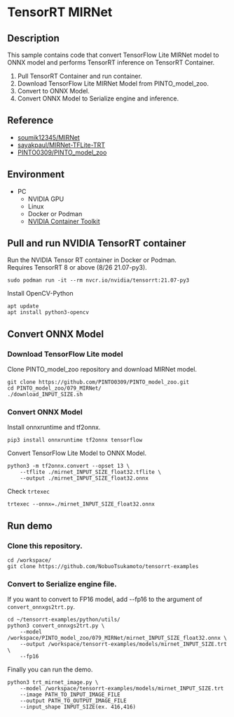 # TensorRT MIRNet

## Description
This sample contains code that convert TensorFlow Lite MIRNet model to ONNX model and performs TensorRT inference on TensorRT Container.
1. Pull TensorRT Container and run container.
2. Download TensorFlow Lite MIRNet Model from PINTO_model_zoo.
3. Convert to ONNX Model.
4. Convert ONNX Model to Serialize engine and inference.

## Reference
- [soumik12345/MIRNet](https://github.com/soumik12345/MIRNet)
- [sayakpaul/MIRNet-TFLite-TRT](https://github.com/sayakpaul/MIRNet-TFLite-TRT)
- [PINTO0309/PINTO_model_zoo](https://github.com/PINTO0309/PINTO_model_zoo)

## Environment
- PC
  - NVIDIA GPU
  - Linux
  - Docker or Podman
  - [NVIDIA Container Toolkit](https://github.com/NVIDIA/nvidia-docker)

## Pull and run NVIDIA TensorRT container
Run the NVIDIA Tensor RT container in Docker or Podman.  
Requires TensorRT 8 or above (8/26 21.07-py3).
```
sudo podman run -it --rm nvcr.io/nvidia/tensorrt:21.07-py3
```

Install OpenCV-Python
```
apt update
apt install python3-opencv
```

## Convert ONNX Model

### Download TensorFlow Lite model
Clone PINTO_model_zoo repository and download MIRNet model.
```
git clone https://github.com/PINTO0309/PINTO_model_zoo.git
cd PINTO_model_zoo/079_MIRNet/
./download_INPUT_SIZE.sh
```

### Convert ONNX Model

Install onnxruntime and tf2onnx.
```
pip3 install onnxruntime tf2onnx tensorflow
```

Convert TensorFlow Lite Model to ONNX Model.  
```
python3 -m tf2onnx.convert --opset 13 \
    --tflite ./mirnet_INPUT_SIZE_float32.tflite \
    --output ./mirnet_INPUT_SIZE_float32.onnx
```

Check `trtexec`
```
trtexec --onnx=./mirnet_INPUT_SIZE_float32.onnx
```

## Run demo

### Clone this repository.
```
cd /workspace/
git clone https://github.com/NobuoTsukamoto/tensorrt-examples
```

### Convert to Serialize engine file.
If you want to convert to FP16 model, add --fp16 to the argument of `convert_onnxgs2trt.py`.
```
cd ~/tensorrt-examples/python/utils/
python3 convert_onnxgs2trt.py \
    --model /workspace/PINTO_model_zoo/079_MIRNet/mirnet_INPUT_SIZE_float32.onnx \
    --output /workspace/tensorrt-examples/models/mirnet_INPUT_SIZE.trt \
    --fp16
```

Finally you can run the demo.
```
python3 trt_mirnet_image.py \
    --model /workspace/tensorrt-examples/models/mirnet_INPUT_SIZE.trt
    --image PATH_TO_INPUT_IMAGE_FILE
    --output PATH_TO_OUTPUT_IMAGE_FILE
    --input_shape INPUT_SIZE(ex. 416,416)
```
